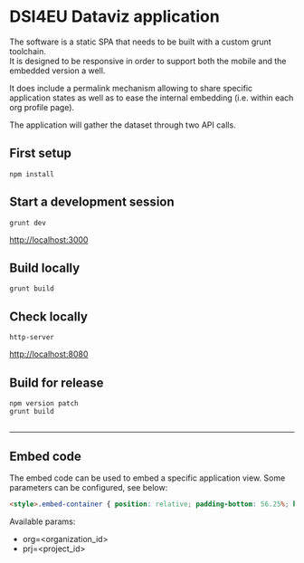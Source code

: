 # DSI4EU Dataviz application

The software is a static SPA that needs to be built with a custom grunt toolchain.  
It is designed to be responsive in order to support both the mobile and the embedded version a well. 

It does include a permalink mechanism allowing to share specific application states as well as to ease the internal embedding (i.e. within each org profile page).

The application will gather the dataset through two API calls.

## First setup

```
npm install
```

## Start a development session

	grunt dev

[http://localhost:3000](http://localhost:3000)

## Build locally

	grunt build

## Check locally

	http-server
[http://localhost:8080](http://localhost:8080)

## Build for release

```
npm version patch
grunt build
```

## 

---

## Embed code

The embed code can be used to embed a specific application view. Some parameters can be configured, see below:

```html
<style>.embed-container { position: relative; padding-bottom: 56.25%; height: 0; overflow: hidden; max-width: 100%; } .embed-container iframe, .embed-container object, .embed-container embed { position: absolute; top: 0; left: 0; width: 100%; height: 100%; }</style><div class='embed-container'><iframe src='http://dsitest.todo.to.it/viz/#/network?l=0&e=1&org=267' style='border:0'></iframe></div>
```

Available params:

- org=<organization_id>
- prj=<project_id>